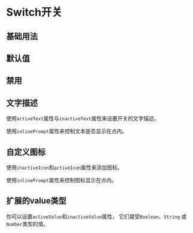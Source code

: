 # Switch开关

## 基础用法
<demo src="./basic.vue" desc="表示两种相互对立的状态间的切换，多用于触发「开/关」"></demo>

## 默认值
<demo src="./defaultValue.vue" desc="value属性可以提供一个初始化的默认值"></demo>

## 禁用
<demo src="./disabled.vue" desc="通过 disabled 属性指定是否禁用"></demo>

## 文字描述
使用`activeText`属性与`inactiveText`属性来设置开关的文字描述。

使用`inlinePrompt`属性来控制文本是否显示在点内。
<demo src="./text.vue"></demo>

## 自定义图标
使用`inactiveIcon`和`activeIcon`属性来添加图标。 

使用`inlinePrompt`属性来控制图标显示在点内。
<demo src="./icon.vue"></demo>

## 扩展的value类型
你可以设置`activeValue`和`inactiveValue`属性， 它们接受`Boolean`、`String` 或 `Number`类型的值。
<demo src="./valueType.vue"></demo>
